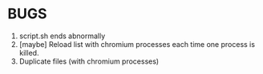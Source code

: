 BUGS
====

1. script.sh ends abnormally
2. [maybe] Reload list with chromium processes each time one process is killed.
3. Duplicate files (with chromium processes)
